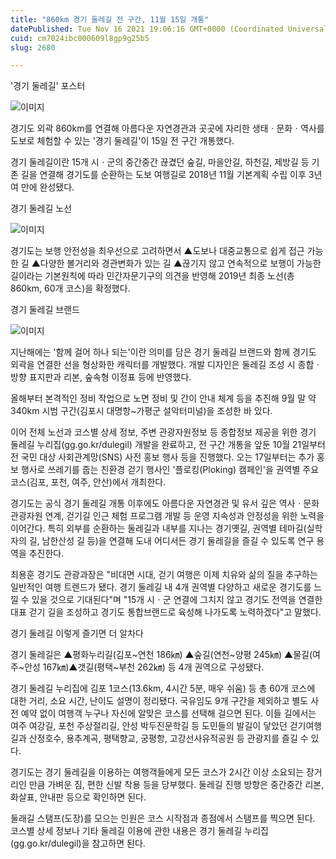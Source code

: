 ```yaml
---
title: "860km 경기 둘레길 전 구간, 11월 15일 개통"
datePublished: Tue Nov 16 2021 19:06:16 GMT+0000 (Coordinated Universal Time)
cuid: cm7024ibc000609l8gp9g25b5
slug: 2680

---
```



'경기 둘레길' 포스터

![이미지](https://cdn.hashnode.com/res/hashnode/image/upload/v1739252648395/de148281-222a-449d-bdc9-00d5fca7feaa.jpeg)

경기도 외곽 860km를 연결해 아름다운 자연경관과 곳곳에 자리한 생태ㆍ문화ㆍ역사를 도보로 체험할 수 있는 '경기 둘레길'이 15일 전 구간 개통했다.

경기 둘레길이란 15개 시ㆍ군의 중간중간 끊겼던 숲길, 마을안길, 하천길, 제방길 등 기존 길을 연결해 경기도를 순환하는 도보 여행길로 2018년 11월 기본계획 수립 이후 3년여 만에 완성됐다.

경기 둘레길 노선

![이미지](https://cdn.hashnode.com/res/hashnode/image/upload/v1739252650901/dca8a246-3bee-4381-bc42-80c02ae1600e.jpeg)

경기도는 보행 안전성을 최우선으로 고려하면서 ▲도보나 대중교통으로 쉽게 접근 가능한 길 ▲다양한 볼거리와 경관변화가 있는 길 ▲끊기지 않고 연속적으로 보행이 가능한 길이라는 기본원칙에 따라 민간자문기구의 의견을 반영해 2019년 최종 노선(총 860km, 60개 코스)을 확정했다.

경기 둘레길 브랜드

![이미지](https://cdn.hashnode.com/res/hashnode/image/upload/v1739252653893/fd018db6-b9fd-4e8d-801b-772f71906e60.jpeg)

지난해에는 '함께 걸어 하나 되는'이란 의미를 담은 경기 둘레길 브랜드와 함께 경기도 외곽을 연결한 선을 형상화한 캐릭터를 개발했다. 개발 디자인은 둘레길 조성 시 종합ㆍ방향 표지판과 리본, 숲속형 이정표 등에 반영했다.

올해부터 본격적인 정비 작업으로 노면 정비 및 간이 안내 체계 등을 추진해 9월 말 약 340km 시범 구간(김포시 대명항~가평군 설악터미널)을 조성한 바 있다.

이어 전체 노선과 코스별 상세 정보, 주변 관광자원정보 등 종합정보 제공을 위한 경기 둘레길 누리집(gg.go.kr/dulegil) 개발을 완료하고, 전 구간 개통을 앞둔 10월 21일부터 전 국민 대상 사회관계망(SNS) 사전 홍보 행사 등을 진행했다. 오는 17일부터는 추가 홍보 행사로 쓰레기를 줍는 친환경 걷기 행사인 '플로킹(Ploking) 캠페인'을 권역별 주요 코스(김포, 포천, 여주, 안산)에서 개최한다.

경기도는 공식 경기 둘레길 개통 이후에도 아름다운 자연경관 및 유서 깊은 역사ㆍ문화관광자원 연계, 걷기길 인근 체험 프로그램 개발 등 운영 지속성과 안정성을 위한 노력을 이어간다. 특히 외부를 순환하는 둘레길과 내부를 지나는 경기옛길, 권역별 테마길(실학자의 길, 남한산성 길 등)을 연결해 도내 어디서든 경기 둘레길을 즐길 수 있도록 연구 용역을 추진한다.

최용훈 경기도 관광과장은 "비대면 시대, 걷기 여행은 이제 치유와 삶의 질을 추구하는 일반적인 여행 트렌드가 됐다. 경기 둘레길 내 4개 권역별 다양하고 새로운 경기도를 느낄 수 있을 것으로 기대된다"며 "15개 시ㆍ군 연결에 그치지 않고 경기도 전역을 연결한 대표 걷기 길을 조성하고 경기도 통합브랜드로 육성해 나가도록 노력하겠다"고 말했다.

경기 둘레길 이렇게 즐기면 더 알차다

경기 둘레길은 ▲평화누리길(김포~연천 186㎞) ▲숲길(연천~양평 245㎞) ▲물길(여주~안성 167㎞)▲갯길(평택~부천 262㎞) 등 4개 권역으로 구성됐다.

경기 둘레길 누리집에 김포 1코스(13.6km, 4시간 5분, 매우 쉬움) 등 총 60개 코스에 대한 거리, 소요 시간, 난이도 설명이 정리됐다. 국유임도 9개 구간을 제외하고 별도 사전 예약 없이 여행객 누구나 자신에 알맞은 코스를 선택해 걸으면 된다. 이들 길에서는 여주 여강길, 포천 주상절리길, 안성 박두진문학길 등 도민들의 발길이 닿았던 걷기여행길과 산정호수, 용추계곡, 평택향교, 궁평항, 고강선사유적공원 등 관광지를 즐길 수 있다.

경기도는 경기 둘레길을 이용하는 여행객들에게 모든 코스가 2시간 이상 소요되는 장거리인 만큼 가벼운 짐, 편한 신발 착용 등을 당부했다. 둘레길 진행 방향은 중간중간 리본, 화살표, 안내판 등으로 확인하면 된다.

둘래길 스탬프(도장)를 모으는 인원은 코스 시작점과 종점에서 스탬프를 찍으면 된다. 코스별 상세 정보나 기타 둘레길 이용에 관한 내용은 경기 둘레길 누리집(gg.go.kr/dulegil)을 참고하면 된다.